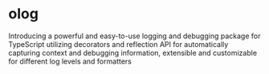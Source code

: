 # olog
Introducing a powerful and easy-to-use logging and debugging package for TypeScript utilizing decorators and reflection API for automatically capturing context and debugging information, extensible and customizable for different log levels and formatters
